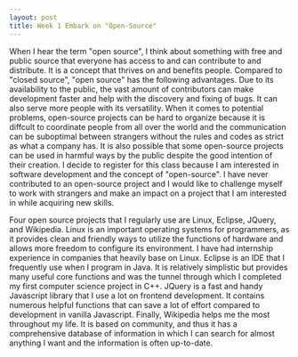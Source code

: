 ```yaml
---
layout: post
title: Week 1 Embark on "Open-Source"
---
```


When I hear the term "open source", I think about something with free and public source that everyone has access to and can contribute to and distribute. It is a concept that thrives on and benefits people. Compared to "closed source", "open source" has the following advantages. Due to its availability to the public, the vast amount of contributors can make development faster and help with the discovery and fixing of bugs. It can also serve more people with its versatility. When it comes to potential problems, open-source projects can be hard to organize because it is diffcult to coordinate people from all over the world and the communication can be suboptimal between strangers without the rules and codes as strict as what a company has. It is also possible that some open-source projects can be used in harmful ways by the public despite the good intention of their creation. I decide to register for this class because I am interested in software development and the concept of "open-source". I have never contributed to an open-source project and I would like to challenge myself to work with strangers and make an impact on a project that I am interested in while acquiring new skills.
<!--more-->
Four open source projects that I regularly use are Linux, Eclipse, JQuery, and Wikipedia. Linux is an important operating systems for programmers, as it provides clean and friendly ways to utilize the functions of hardware and allows more freedom to configure its environment. I have had internship experience in companies that heavily base on Linux. Eclipse is an IDE that I frequently use when I program in Java. It is relatively simplistic but provides many useful core functions and was the tunnel through which I completed my first computer science project in C++. JQuery is a fast and handy Javascript library that I use a lot on frontend development. It contains numerous helpful functions that can save a lot of effort compared to development in vanilla Javascript. Finally, Wikipedia helps me the most throughout my life. It is based on community, and thus it has a comprehensive database of information in which I can search for almost anything I want and the information is often up-to-date.